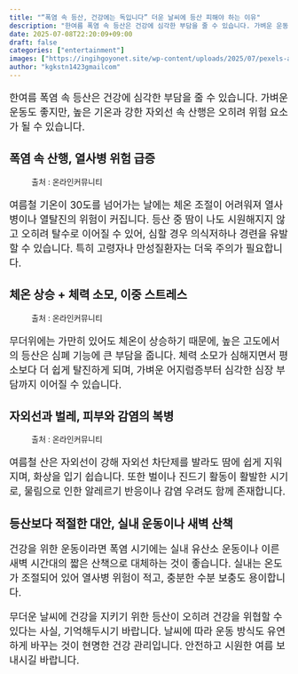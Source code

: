 ```yaml
---
title: "“폭염 속 등산, 건강에는 독입니다” 더운 날씨에 등산 피해야 하는 이유"
description: "한여름 폭염 속 등산은 건강에 심각한 부담을 줄 수 있습니다. 가벼운 운동도 좋지만, 높은 기온과 강한 자외선 속 산행은 오히려 위험 요소가 될 수 있습니다."
date: 2025-07-08T22:20:09+09:00
draft: false
categories: ["entertainment"]
images: ["https://ingihgoyonet.site/wp-content/uploads/2025/07/pexels-ajaybhargavguduru-939725-1024x941.jpg", "https://ingihgoyonet.site/wp-content/uploads/2025/07/pexels-ozgomz-840667-1-1024x683.jpg", "https://ingihgoyonet.site/wp-content/uploads/2025/07/pexels-pixabay-70365-768x1024.jpg"]
author: "kgkstn1423gmailcom"
---
```


<p style="font-size:18px">한여름 폭염 속 등산은 건강에 심각한 부담을 줄 수 있습니다. 가벼운 운동도 좋지만, 높은 기온과 강한 자외선 속 산행은 오히려 위험 요소가 될 수 있습니다.</p> <h2 >폭염 속 산행, 열사병 위험 급증</h2> <figure ><img src="https://ingihgoyonet.site/wp-content/uploads/2025/07/pexels-ajaybhargavguduru-939725-1024x941.jpg" alt="" style="aspect-ratio:16/9;object-fit:cover"/><figcaption >출처 : 온라인커뮤니티</figcaption></figure> <p style="font-size:18px">여름철 기온이 30도를 넘어가는 날에는 체온 조절이 어려워져 열사병이나 열탈진의 위험이 커집니다. 등산 중 땀이 나도 시원해지지 않고 오히려 탈수로 이어질 수 있어, 심할 경우 의식저하나 경련을 유발할 수 있습니다. 특히 고령자나 만성질환자는 더욱 주의가 필요합니다.</p> <h2 >체온 상승 + 체력 소모, 이중 스트레스</h2> <figure ><img src="https://ingihgoyonet.site/wp-content/uploads/2025/07/pexels-ozgomz-840667-1-1024x683.jpg" alt="" style="aspect-ratio:16/9;object-fit:cover"/><figcaption >출처 : 온라인커뮤니티</figcaption></figure> <p style="font-size:18px">무더위에는 가만히 있어도 체온이 상승하기 때문에, 높은 고도에서의 등산은 심폐 기능에 큰 부담을 줍니다. 체력 소모가 심해지면서 평소보다 더 쉽게 탈진하게 되며, 가벼운 어지럼증부터 심각한 심장 부담까지 이어질 수 있습니다.</p> <h2 >자외선과 벌레, 피부와 감염의 복병</h2> <figure ><img src="https://ingihgoyonet.site/wp-content/uploads/2025/07/pexels-pixabay-70365-768x1024.jpg" alt="" style="aspect-ratio:16/9;object-fit:cover"/><figcaption >출처 : 온라인커뮤니티</figcaption></figure> <p style="font-size:18px">여름철 산은 자외선이 강해 자외선 차단제를 발라도 땀에 쉽게 지워지며, 화상을 입기 쉽습니다. 또한 벌이나 진드기 활동이 활발한 시기로, 물림으로 인한 알레르기 반응이나 감염 우려도 함께 존재합니다.</p> <h2 >등산보다 적절한 대안, 실내 운동이나 새벽 산책</h2> <p style="font-size:18px">건강을 위한 운동이라면 폭염 시기에는 실내 유산소 운동이나 이른 새벽 시간대의 짧은 산책으로 대체하는 것이 좋습니다. 실내는 온도가 조절되어 있어 열사병 위험이 적고, 충분한 수분 보충도 용이합니다.</p> <p style="font-size:18px">무더운 날씨에 건강을 지키기 위한 등산이 오히려 건강을 위협할 수 있다는 사실, 기억해두시기 바랍니다. 날씨에 따라 운동 방식도 유연하게 바꾸는 것이 현명한 건강 관리입니다. 안전하고 시원한 여름 보내시길 바랍니다.</p>